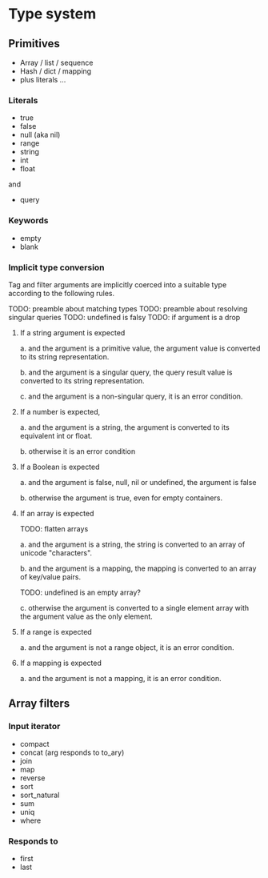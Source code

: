 # Type system

## Primitives

- Array / list / sequence
- Hash / dict / mapping
- plus literals ...

### Literals

- true
- false
- null (aka nil)
- range
- string
- int
- float

and

- query

### Keywords

- empty
- blank

### Implicit type conversion

Tag and filter arguments are implicitly coerced into a suitable type according to the following rules.

TODO: preamble about matching types
TODO: preamble about resolving singular queries
TODO: undefined is falsy
TODO: if argument is a drop

1. If a string argument is expected

   a. and the argument is a primitive value, the argument value is converted to its string representation.

   b. and the argument is a singular query, the query result value is converted to its string representation.

   c. and the argument is a non-singular query, it is an error condition.

2. If a number is expected,

   a. and the argument is a string, the argument is converted to its equivalent int or float.

   b. otherwise it is an error condition

3. If a Boolean is expected

   a. and the argument is false, null, nil or undefined, the argument is false

   b. otherwise the argument is true, even for empty containers.

4. If an array is expected

   TODO: flatten arrays

   a. and the argument is a string, the string is converted to an array of unicode "characters".

   b. and the argument is a mapping, the mapping is converted to an array of key/value pairs.

   TODO: undefined is an empty array?

   c. otherwise the argument is converted to a single element array with the argument value as the only element.

5. If a range is expected

   a. and the argument is not a range object, it is an error condition.

6. If a mapping is expected

   a. and the argument is not a mapping, it is an error condition.

## Array filters

### Input iterator

- compact
- concat (arg responds to to_ary)
- join
- map
- reverse
- sort
- sort_natural
- sum
- uniq
- where

### Responds to

- first
- last
